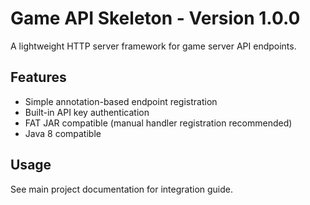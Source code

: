 # Game API Skeleton - Version 1.0.0

A lightweight HTTP server framework for game server API endpoints.

## Features
- Simple annotation-based endpoint registration
- Built-in API key authentication
- FAT JAR compatible (manual handler registration recommended)
- Java 8 compatible

## Usage
See main project documentation for integration guide.
